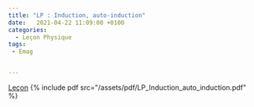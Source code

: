 ```yaml
---
title: "LP : Induction, auto-induction"
date:   2021-04-22 11:09:00 +0100
categories:
  - Leçon Physique
tags:
 - Emag


---
```

[Leçon](/assets/pdf/LP_Induction_auto_induction.pdf)
{% include pdf src="/assets/pdf/LP_Induction_auto_induction.pdf" %}
